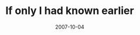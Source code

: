 ---
layout: base.njk
title : 'If only I had known earlier' 
view_title : 'If only I had known earlier' 
year : '2007' 
date : '2007-10-04' 
img_file : '/drawing/ifonlyihadknownearlier.png' 
html_file : 'ifonlyihadknownearlier' 
next_html : 'theresfuntobehadatahazardouswastefacility.html' 
year_order : '183' 
permalink : "title/{{html_file}}.html"
---